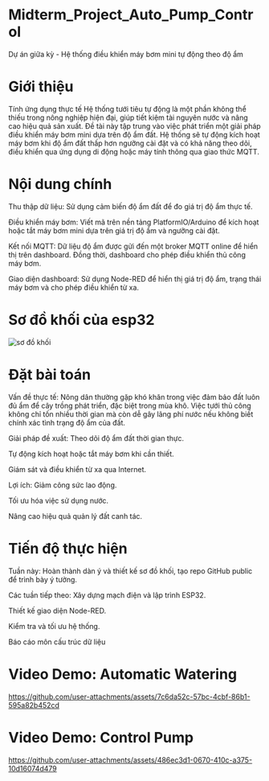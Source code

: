 # Midterm_Project_Auto_Pump_Control
Dự án giữa kỳ - Hệ thống điều khiển máy bơm mini tự động theo độ ẩm

# Giới thiệu
Tính ứng dụng thực tế
Hệ thống tưới tiêu tự động là một phần không thể thiếu trong nông nghiệp hiện đại, giúp tiết kiệm tài nguyên nước và nâng cao hiệu quả sản xuất. Đề tài này tập trung vào việc phát triển một giải pháp điều khiển máy bơm mini dựa trên độ ẩm đất. Hệ thống sẽ tự động kích hoạt máy bơm khi độ ẩm đất thấp hơn ngưỡng cài đặt và có khả năng theo dõi, điều khiển qua ứng dụng di động hoặc máy tính thông qua giao thức MQTT. 

# Nội dung chính
Thu thập dữ liệu: Sử dụng cảm biến độ ẩm đất để đo giá trị độ ẩm thực tế.

Điều khiển máy bơm: Viết mã trên nền tảng PlatformIO/Arduino để kích hoạt hoặc tắt máy bơm mini dựa trên giá trị độ ẩm và ngưỡng cài đặt.

Kết nối MQTT: Dữ liệu độ ẩm được gửi đến một broker MQTT online để hiển thị trên dashboard. Đồng thời, dashboard cho phép điều khiển thủ công máy bơm.

Giao diện dashboard: Sử dụng Node-RED để hiển thị giá trị độ ẩm, trạng thái máy bơm và cho phép điều khiển từ xa.

# Sơ đồ khối của esp32
![sơ đồ khối](https://github.com/user-attachments/assets/35ec5f65-22e4-4ea5-8484-bb2fe186a1cb)

# Đặt bài toán
Vấn đề thực tế: Nông dân thường gặp khó khăn trong việc đảm bảo đất luôn đủ ẩm để cây trồng phát triển, đặc biệt trong mùa khô. Việc tưới thủ công không chỉ tốn nhiều thời gian mà còn dễ gây lãng phí nước nếu không biết chính xác tình trạng độ ẩm của đất.

Giải pháp đề xuất:
Theo dõi độ ẩm đất thời gian thực.

Tự động kích hoạt hoặc tắt máy bơm khi cần thiết.

Giám sát và điều khiển từ xa qua Internet.

Lợi ích:
Giảm công sức lao động.

Tối ưu hóa việc sử dụng nước.

Nâng cao hiệu quả quản lý đất canh tác.

# Tiến độ thực hiện
Tuần này: Hoàn thành dàn ý và thiết kế sơ đồ khối, tạo repo GitHub public để trình bày ý tưởng.

Các tuần tiếp theo:
Xây dựng mạch điện và lập trình ESP32.

Thiết kế giao diện Node-RED.

Kiểm tra và tối ưu hệ thống.

Báo cáo môn cấu trúc dữ liệu 

# Video Demo: Automatic Watering
https://github.com/user-attachments/assets/7c6da52c-57bc-4cbf-86b1-595a82b452cd

# Video Demo: Control Pump
https://github.com/user-attachments/assets/486ec3d1-0670-410c-a375-10d16074d479
